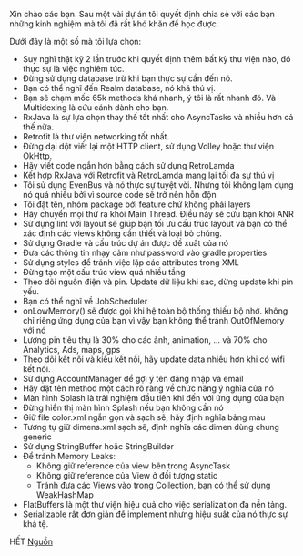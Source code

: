 Xin chào các bạn.
Sau một vài dự án tôi quyết định chia sẻ với các bạn những kinh nghiệm mà tôi đã rất khó khăn để học được.

Dưới đây là một số mà tôi lựa chọn:
* Suy nghĩ thật kỹ 2 lần trước khi quyết định thêm bất kỳ thư viện nào, đó thực sự là việc nghiêm túc.
* Đừng sử dụng database trừ khi bạn thực sự cần đến nó.
* Bạn có thể nghĩ đến Realm database, nó khá thú vị.
* Bạn sẽ chạm mốc 65k methods khá nhanh, ý tôi là rất nhanh đó. Và Multidexing là cứu cánh dành cho bạn.
* RxJava là sự lựa chọn thay thế tốt nhất cho AsyncTasks và nhiều hơn cả thế nữa.
* Retrofit là thư viện networking tốt nhất.
* Đừng dại dột viết lại một HTTP client, sử dụng Volley hoặc thư viện OkHttp.
* Hãy viết code ngắn hơn bằng cách sử dụng RetroLamda
* Kết hợp RxJava với Retrofit và RetroLamda mang lại tối đa sự thú vị
* Tôi sử dụng EvenBus và nó thực sự tuyệt vời. Nhưng tôi không lạm dụng nó quá nhiều bởi vì source code sẽ trở nên hỗn độn
* Tôi đặt tên, nhóm package bởi feature chứ không phải layers
* Hãy chuyển mọi thứ ra khỏi Main Thread. Điều này sẽ cứu bạn khỏi ANR
* Sử dụng lint với layout sẽ giúp bạn tối ưu cấu trúc layout và bạn có thể xác định các views không cần thiết và loại bỏ chúng.
* Sử dụng Gradle và cấu trúc dự án được đề xuất của nó
* Đưa các thông tin nhạy cảm như password vào gradle.properties
* Sử dụng styles để tránh việc lặp các attributes trong XML
* Đừng tạo một cấu trúc view quá nhiều tầng
* Theo dõi nguồn điện và pin. Update dữ liệu khi sạc, dừng update khi pin yếu.
* Bạn có thể nghĩ về JobScheduler
* onLowMemory() sẽ được gọi khi hệ toàn bộ thống thiếu bộ nhớ. không chỉ riêng ứng dụng của bạn vì vậy bạn không thể tránh OutOfMemory với nó
* Lượng pin tiêu thụ là 30% cho các ảnh, animation, ... và 70% cho Analytics, Ads, maps, gps
* Theo dõi kết nối và kiểu kết nối, hãy update data nhiều hơn khi có wifi kết nối.
* Sử dụng AccountManager để gợi ý tên đăng nhập và email
* Hãy đặt tên method một cách rõ ràng về chức năng ý nghĩa của nó
* Màn hình Splash là trải nghiệm đầu tiên khi đến với ứng dụng của bạn
* Đừng hiển thị màn hình Splash nếu bạn không cần nó
* Giữ file color.xml ngắn gọn và sạch sẽ, hãy định nghĩa bảng màu
* Tương tự giữ dimens.xml sạch sẽ, định nghĩa các dimen dùng chung generic
* Sử dụng StringBuffer hoặc StringBuilder
* Để tránh Memory Leaks:
    *  Không giữ reference của view bên trong AsyncTask
    *  Không giữ reference của View ở đối tượng static
    *  Tránh đưa các Views vào trong Collection, bạn có thể sử dụng WeakHashMap
* FlatBuffers là một thư viện hiệu quả cho việc serialization đa nền tảng.
* Serializable rất đơn giản để implement nhưng hiệu suất của nó thực sự khá tệ.

HẾT
 [Nguồn](https://android.jlelse.eu/android-development-some-of-the-best-practices-27722c685b6a)